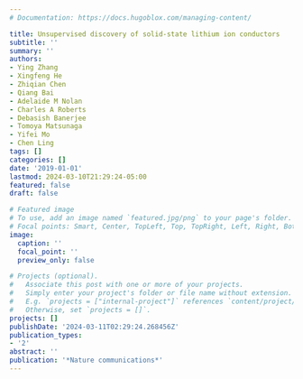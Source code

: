 ```yaml
---
# Documentation: https://docs.hugoblox.com/managing-content/

title: Unsupervised discovery of solid-state lithium ion conductors
subtitle: ''
summary: ''
authors:
- Ying Zhang
- Xingfeng He
- Zhiqian Chen
- Qiang Bai
- Adelaide M Nolan
- Charles A Roberts
- Debasish Banerjee
- Tomoya Matsunaga
- Yifei Mo
- Chen Ling
tags: []
categories: []
date: '2019-01-01'
lastmod: 2024-03-10T21:29:24-05:00
featured: false
draft: false

# Featured image
# To use, add an image named `featured.jpg/png` to your page's folder.
# Focal points: Smart, Center, TopLeft, Top, TopRight, Left, Right, BottomLeft, Bottom, BottomRight.
image:
  caption: ''
  focal_point: ''
  preview_only: false

# Projects (optional).
#   Associate this post with one or more of your projects.
#   Simply enter your project's folder or file name without extension.
#   E.g. `projects = ["internal-project"]` references `content/project/deep-learning/index.md`.
#   Otherwise, set `projects = []`.
projects: []
publishDate: '2024-03-11T02:29:24.268456Z'
publication_types:
- '2'
abstract: ''
publication: '*Nature communications*'
---
```

